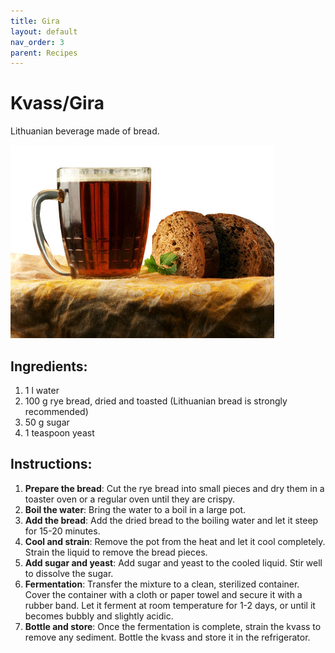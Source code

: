 ```yaml
---
title: Gira
layout: default
nav_order: 3
parent: Recipes
---
```

# Kvass/Gira

Lithuanian beverage made of bread.

![Kvass/Gira](/images/gira.jpg)

## Ingredients:

1. 1 l water  
2. 100 g rye bread, dried and toasted (Lithuanian bread is strongly recommended)  
3. 50 g sugar  
4. 1 teaspoon yeast  

## Instructions:

1. **Prepare the bread**: Cut the rye bread into small pieces and dry them in a toaster oven or a regular oven until they are crispy.  
2. **Boil the water**: Bring the water to a boil in a large pot.  
3. **Add the bread**: Add the dried bread to the boiling water and let it steep for 15-20 minutes.  
4. **Cool and strain**: Remove the pot from the heat and let it cool completely. Strain the liquid to remove the bread pieces.  
5. **Add sugar and yeast**: Add sugar and yeast to the cooled liquid. Stir well to dissolve the sugar.  
6. **Fermentation**: Transfer the mixture to a clean, sterilized container. Cover the container with a cloth or paper towel and secure it with a rubber band. Let it ferment at room temperature for 1-2 days, or until it becomes bubbly and slightly acidic.  
7. **Bottle and store**: Once the fermentation is complete, strain the kvass to remove any sediment. Bottle the kvass and store it in the refrigerator.  
